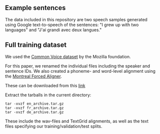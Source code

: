 ## Example sentences

The data included in this repository are two speech samples generated using Google text-to-speech of the sentences: "I grew up with two languages" and "J'ai grandi avec deux langues."

## Full training dataset

We used the [Common Voice dataset](https://commonvoice.mozilla.org/) by the Mozilla foundation.

For this paper, we renamed the individual files including the speaker and sentence IDs. We also created a phoneme- and word-level alignment using the [Montreal Forced Aligner](https://github.com/MontrealCorpusTools/Montreal-Forced-Aligner).

These can be downloaded from this [link](http://gofile.me/2fFOZ/NsYba7F6V)

Extract the tarballs in the current directory:
```
tar -xvzf en_archive.tar.gz
tar -xvzf fr_archive.tar.gz
tar -xvzf de_archive.tar.gz
```
These include the wav-files and TextGrid alignments, as well as the text files specifying our training/validation/test splits.
